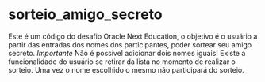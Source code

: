 # sorteio_amigo_secreto
Este é um código do desafio Oracle Next Education, o objetivo é o usuário a partir das entradas dos nomes dos participantes, poder sortear seu amigo secreto.
*Importante*
Não é possível adicionar dois nomes iguais!
Existe a funcionalidade do usuário se retirar da lista no momento de realizar o sorteio.
Uma vez o nome escolhido o mesmo não participará do sorteio.
